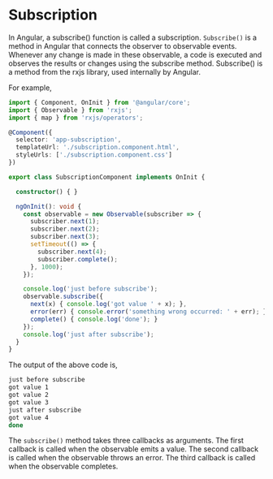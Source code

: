 # Subscription

In Angular, a subscribe() function is called a subscription. `Subscribe()` is a method in Angular that connects the observer to observable events. Whenever any change is made in these observable, a code is executed and observes the results or changes using the subscribe method. Subscribe() is a method from the rxjs library, used internally by Angular. 

For example, 

``` typescript
import { Component, OnInit } from '@angular/core';
import { Observable } from 'rxjs';
import { map } from 'rxjs/operators';

@Component({
  selector: 'app-subscription',
  templateUrl: './subscription.component.html',
  styleUrls: ['./subscription.component.css']
})

export class SubscriptionComponent implements OnInit {

  constructor() { }

  ngOnInit(): void {
    const observable = new Observable(subscriber => {
      subscriber.next(1);
      subscriber.next(2);
      subscriber.next(3);
      setTimeout(() => {
        subscriber.next(4);
        subscriber.complete();
      }, 1000);
    });

    console.log('just before subscribe');
    observable.subscribe({
      next(x) { console.log('got value ' + x); },
      error(err) { console.error('something wrong occurred: ' + err); },
      complete() { console.log('done'); }
    });
    console.log('just after subscribe');
  }
}
```

The output of the above code is,

``` bash
just before subscribe
got value 1
got value 2
got value 3
just after subscribe
got value 4
done
```

The `subscribe()` method takes three callbacks as arguments. The first callback is called when the observable emits a value. The second callback is called when the observable throws an error. The third callback is called when the observable completes.